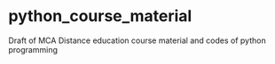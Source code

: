 # python_course_material
Draft of MCA Distance education course material and codes of python programming
